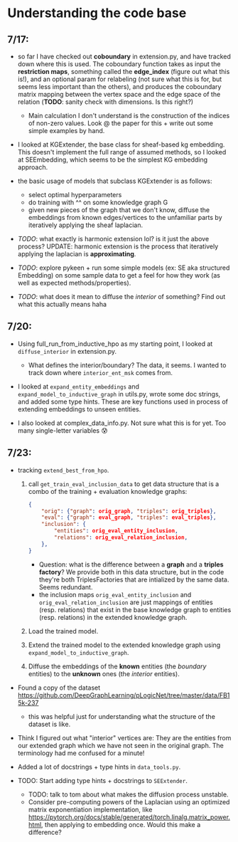 # Understanding the code base 

## 7/17: 
* so far I have checked out **coboundary** in extension.py, and have tracked down where this is used. The coboundary function takes as input the **restriction maps**, something called the **edge_index** (figure out what this is!), and an optional param for relabeling (not sure what this is for, but seems less important than the others), and produces the coboundary matrix mapping between the vertex space and the edge space of the relation (**TODO**: sanity check with dimensions. Is this right?)
    * Main calculation I don't understand is the construction of the indices of non-zero values. Look @ the paper for this + write out some simple examples by hand.

* I looked at KGExtender, the base class for
sheaf-based kg embedding. This doesn't implement the full range of assumed methods, so I looked at SEEmbedding, which seems to be the simplest KG embedding approach. 
* the basic usage of models that subclass KGExtender is as follows: 
    * select optimal hyperparameters
    * do training with ^^ on some knowledge graph G
    * given new pieces of the graph that we don't know, diffuse the embeddings from known edges/vertices to the unfamiliar parts by iteratively applying the sheaf laplacian.

* *TODO*: what exactly is harmonic extension lol? is it just the above process? UPDATE: harmonic extension is the process that iteratively applying the laplacian is **approximating**. 
* *TODO*: explore pykeen + run some simple models (ex: SE aka structured Embedding) on some sample data to get a feel for how they work (as well as expected methods/properties). 
* *TODO*: what does it mean to diffuse the *interior* of something? Find out what this actually means haha

## 7/20: 

* Using full_run_from_inductive_hpo as my starting point, I looked at `diffuse_interior` in extension.py. 
    * What defines the interior/boundary? The data, it seems. I wanted to track down where `interior_ent_msk` comes from. 

* I looked at `expand_entity_embeddings` and `expand_model_to_inductive_graph` in utils.py, wrote some doc strings, and added some type hints. These are key functions used in process of extending embeddings to unseen entities. 

* I also looked at complex_data_info.py. Not sure what this is for yet. Too many single-letter variables 😰

## 7/23: 
* tracking `extend_best_from_hpo`.
    1. call `get_train_eval_inclusion_data` to get data structure that is a combo of the training + evaluation knowledge graphs: 
        ```json
        {
            "orig": {"graph": orig_graph, "triples": orig_triples},
            "eval": {"graph": eval_graph, "triples": eval_triples},
            "inclusion": {
                "entities": orig_eval_entity_inclusion,
                "relations": orig_eval_relation_inclusion,
            },
        }
        ```
        * Question: what is the difference between a **graph** and a **triples factory**? We provide both in this data structure, but in the code they're both TriplesFactories that are intialized by the same data. Seems redundant.
        * the inclusion maps `orig_eval_entity_inclusion` and `orig_eval_relation_inclusion` are just mappings of entities (resp. relations) that exist in the base knowledge graph to entities (resp. relations) in the extended knowledge graph. 
    
    2. Load the trained model. 
    3. Extend the trained model to the extended knowledge graph using `expand_model_to_inductive_graph`. 
    4. Diffuse the embeddings of the **known** entities (the *boundary* entities) to the **unknown** ones (the *interior* entities). 

* Found a copy of the dataset https://github.com/DeepGraphLearning/pLogicNet/tree/master/data/FB15k-237
    * this was helpful just for understanding what the structure of the dataset is like.

* Think I figured out what "interior" vertices are: They are the entities from our extended graph which we have not seen in the original graph. The terminology had me confused for a minute!

* Added a lot of docstrings + type hints in `data_tools.py`.

* TODO: Start adding type hints + docstrings to `SEExtender`. 
    * TODO: talk to tom about what makes the diffusion process unstable. 
    * Consider pre-computing powers of the Laplacian using an optimized matrix exponentiation implementation, like https://pytorch.org/docs/stable/generated/torch.linalg.matrix_power.html, then applying to embedding once. Would this make a difference? 
